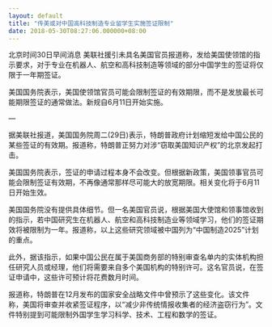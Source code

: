 ```yaml
---
layout: default
title: "传美或对中国高科技制造专业留学生实施签证限制"
date: 2018-05-30T08:27:06.000000+08:00
---
```


北京时间30日早间消息 美联社援引未具名美国官员报道称，发给美国使领馆的指示要求，对于专业在机器人、航空和高科技制造等领域的部分中国学生的签证将仅限于一年期签证。

美国国务院表示，美国使领馆官员可能会限制签证的有效期限，而不是发放最长可能期限签证的通常做法。新规自6月11日开始实施。

—

据美联社报道，美国国务院周二(29日)表示，特朗普政府计划缩短发给中国公民的某些签证的有效期。报道称，特朗普正努力对涉“窃取美国知识产权”的北京发起打击。 

美国国务院表示，签证的申请过程本身不会改变。但根据新政策，美国领事官员可能会限制签证有效期，不再像通常那样尽可能大的放宽期限。相关变化将于6月11日开始生效。 

美国国务院没有提供具体细节。但一名美国官员说，根据美国大使馆和领事馆收到的指示，若中国研究生在机器人、航空和高科技制造业等领域学习，他们的签证期效将被限制为一年。报道称，以上这些研究领域被中国列为“中国制造2025”计划的重点。 

此外，据该指示，如果中国公民在属于美国商务部的特别审查名单内的实体机构担任研究人员或经理，他们将需要来自多个美国机构的特别许可。这名官员说，在签证申请中，这些许可预计将花费数月时间。 

报道称，特朗普在12月发布的国家安全战略文件中曾预示了这些变化。该文件称，美国将审查并收紧签证程序，以“减少非传统情报收集者的经济盗窃行为”。文件特别提到可能限制外国学生学习科学、技术、工程和数学的签证。 

